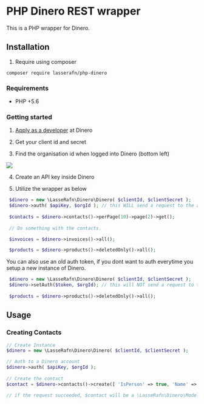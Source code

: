 # PHP Dinero REST wrapper

This is a PHP wrapper for Dinero. 

## Installation

1. Require using composer

```
composer require lasserafn/php-dinero
```

### Requirements

* PHP +5.6

### Getting started

1. [Apply as a developer](https://api.dinero.dk/docs#apply) at Dinero

2. Get your client id and secret

3. Find the organisation id when logged into Dinero (bottom left)

![](https://www.dropbox.com/s/ovwgzkmuu325lco/Screenshot%202017-08-28%2012.53.19.png?raw=1&dl=0)

4. Create an API key inside Dinero

5. Utilize the wrapper as below

``` php
 $dinero = new \LasseRafn\Dinero\Dinero( $clientId, $clientSecret );
 $dinero->auth( $apiKey, $orgId ); // this WILL send a request to the auth API.
 
 $contacts = $dinero->contacts()->perPage(10)->page(2)->get();
 
 // Do something with the contacts.
```

``` php
 $invoices = $dinero->invoices()->all();
```

``` php
 $products = $dinero->products()->deletedOnly()->all();
```

You can also use an old auth token, if you dont want to auth everytime you setup a new instance of Dinero.

``` php
 $dinero = new \LasseRafn\Dinero\Dinero( $clientId, $clientSecret );
 $dinero->setAuth($token, $orgId); // this will NOT send a request to the auth API.
 
 $products = $dinero->products()->deletedOnly()->all();
```

## Usage

### Creating Contacts

``` php
// Create Instance
$dinero = new \LasseRafn\Dinero\Dinero( $clientId, $clientSecret );

// Auth to a Dinero account
$dinero->auth( $apiKey, $orgId );
 
// Create the contact
$contact = $dinero->contacts()->create([ 'IsPerson' => true, 'Name' => 'Test', 'CountryKey' => 'DK' ]);

// if the request succeeded, $contact will be a \LasseRafn\Dinero\Models\Contact object.
```

